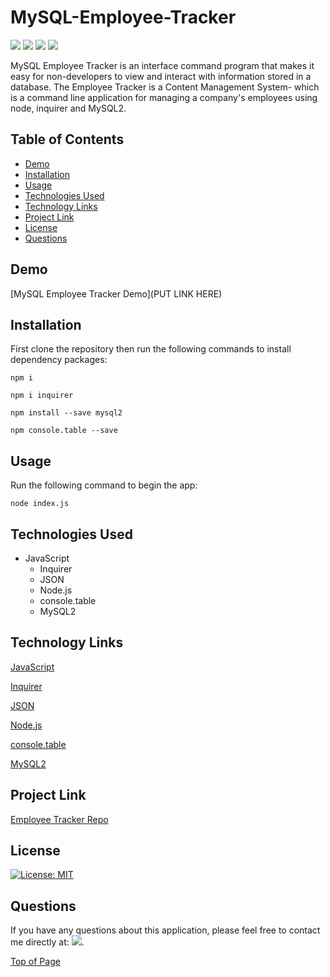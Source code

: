 # MySQL-Employee-Tracker
<p>
  <img src="https://img.shields.io/badge/-JavaScript-yellow" />
  <img src="https://img.shields.io/badge/-MySQL2-red" />
  <img src="https://img.shields.io/badge/-JSON-blue" />
  <img src="https://img.shields.io/badge/-Node-green" />
</p>

MySQL Employee Tracker is an interface command program that makes it easy for non-developers to view and interact with information stored in a database. The Employee Tracker is a Content Management System- which is a command line application for managing a company's employees using node, inquirer and MySQL2.

## Table of Contents
* [Demo](#demo)
* [Installation](#installation)
* [Usage](#usage)
* [Technologies Used](#technologies-used)
* [Technology Links](#technology-links)
* [Project Link](#project-link)
* [License](#license)
* [Questions](#questions)

## Demo

[MySQL Employee Tracker Demo](PUT LINK HERE)

## Installation
First clone the repository then run the following commands to install dependency packages:
```
npm i
```
```
npm i inquirer
```
```
npm install --save mysql2
```
```
npm console.table --save
```

## Usage 
Run the following command to begin the app:
```
node index.js
```

## Technologies Used

* JavaScript
    - Inquirer
    - JSON
    - Node.js
    - console.table
    - MySQL2

## Technology Links

<a href="https://www.javascript.com/" target="_blank">JavaScript</a>

<a href="https://www.npmjs.com/package/inquirer/v/8.2.4">Inquirer</a>

<a href="https://www.json.org/json-en.html" target="_blank">JSON</a>

<a href="https://nodejs.org/en/" target="_blank">Node.js</a>

<a href="https://www.npmjs.com/package/console.table" target="_blank">console.table</a>

<a href="https://www.npmjs.com/package/mysql2?activeTab=readme">MySQL2</a>

## Project Link

[Employee Tracker Repo](https://github.com/cmarielorber/Employee_Tracker)

## License

[![License: MIT](https://img.shields.io/badge/License-MIT-yellow.svg)](https://opensource.org/licenses/MIT)

## Questions

If you have any questions about this application, please feel free to contact me directly at:  <a href="mailto: christenmlorber@gmail.com"><img src="https://img.shields.io/badge/Gmail-D14836?style=for-the-badge&logo=gmail&logoColor=white"></a>.


[Top of Page](#MySQL-Employee-Tracker)
